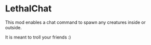 # LethalChat

This mod enables a chat command to spawn any creatures inside or outside.

It is meant to troll your friends :)
